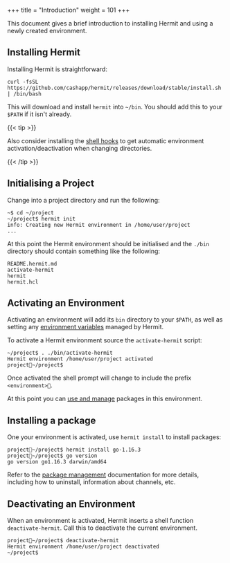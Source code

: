 +++
title = "Introduction"
weight = 101
+++

This document gives a brief introduction to installing Hermit and using a
newly created environment.

## Installing Hermit

Installing Hermit is straightforward:

```text
curl -fsSL https://github.com/cashapp/hermit/releases/download/stable/install.sh | /bin/bash
```

This will download and install `hermit` into `~/bin`. You should add this to your `$PATH` if it isn't already.

{{< tip >}}

Also consider installing the [shell hooks](../shell) to get automatic
environment activation/deactivation when changing directories.

{{< /tip >}}

## Initialising a Project

Change into a project directory and run the following:

```text
~$ cd ~/project
~/project$ hermit init
info: Creating new Hermit environment in /home/user/project
...

```

At this point the Hermit environment should be initialised and the `./bin`
directory should contain something like the following:

```text
README.hermit.md
activate-hermit
hermit
hermit.hcl
```

## Activating an Environment

Activating an environment will add its `bin` directory to your `$PATH`, as
well as setting any [environment variables](../envars) managed by Hermit.

To activate a Hermit environment source the `activate-hermit` script:

```text
~/project$ . ./bin/activate-hermit
Hermit environment /home/user/project activated
project🐚~/project$
```

Once activated the shell prompt will change to include the prefix `<environment>🐚`.

At this point you can [use and manage](../management) packages in this environment.

## Installing a package

One your environment is activated, use `hermit install` to install packages:

```text
project🐚~/project$ hermit install go-1.16.3
project🐚~/project$ go version
go version go1.16.3 darwin/amd64
```

Refer to the [package management](../management) documentation for more
details, including how to uninstall, information about channels, etc.

## Deactivating an Environment

When an environment is activated, Hermit inserts a shell function
`deactivate-hermit`. Call this to deactivate the current environment.

```text
project🐚~/project$ deactivate-hermit
Hermit environment /home/user/project deactivated
~/project$
```